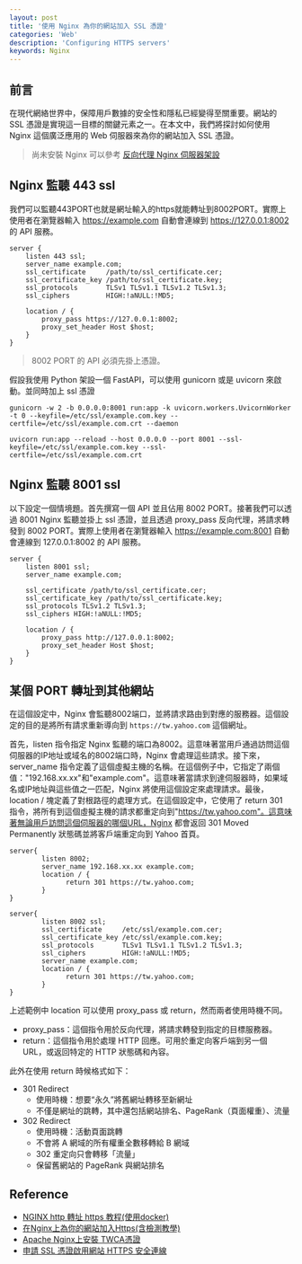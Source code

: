 ```yaml
---
layout: post
title: '使用 Nginx 為你的網站加入 SSL 憑證'
categories: 'Web'
description: 'Configuring HTTPS servers'
keywords: Nginx
---
```


## 前言
在現代網絡世界中，保障用戶數據的安全性和隱私已經變得至關重要。網站的 SSL 憑證是實現這一目標的關鍵元素之一。在本文中，我們將探討如何使用 Nginx 這個廣泛應用的 Web 伺服器來為你的網站加入 SSL 憑證。

> 尚未安裝 Nginx 可以參考 [反向代理 Nginx 伺服器架設](https://andy6804tw.github.io/2022/02/27/nginx-tutorial/)

## Nginx 監聽 443 ssl
我們可以監聽443PORT也就是網址輸入的https就能轉址到8002PORT。實際上使用者在瀏覽器輸入 https://example.com 自動會連線到 https://127.0.0.1:8002 的 API 服務。

```
server {
    listen 443 ssl;
    server_name example.com;
    ssl_certificate     /path/to/ssl_certificate.cer;
    ssl_certificate_key /path/to/ssl_certificate.key;
    ssl_protocols       TLSv1 TLSv1.1 TLSv1.2 TLSv1.3;
    ssl_ciphers         HIGH:!aNULL:!MD5;

    location / {
        proxy_pass https://127.0.0.1:8002;
        proxy_set_header Host $host;
    }
}
```

> 8002 PORT 的 API 必須先掛上憑證。

假設我使用 Python 架設一個 FastAPI，可以使用 gunicorn 或是 uvicorn 來啟動。並同時加上 ssl 憑證

```
gunicorn -w 2 -b 0.0.0.0:8001 run:app -k uvicorn.workers.UvicornWorker -t 0 --keyfile=/etc/ssl/example.com.key --certfile=/etc/ssl/example.com.crt --daemon
```

```
uvicorn run:app --reload --host 0.0.0.0 --port 8001 --ssl-keyfile=/etc/ssl/example.com.key --ssl-certfile=/etc/ssl/example.com.crt
```

## Nginx 監聽 8001 ssl
以下設定一個情境題。首先撰寫一個 API 並且佔用 8002 PORT。接著我們可以透過 8001 Nginx 監聽並掛上 ssl 憑證，並且透過 proxy_pass 反向代理，將請求轉發到 8002 PORT。實際上使用者在瀏覽器輸入 https://example.com:8001 自動會連線到 127.0.0.1:8002 的 API 服務。

```
server {
    listen 8001 ssl;
    server_name example.com;

    ssl_certificate /path/to/ssl_certificate.cer;
    ssl_certificate_key /path/to/ssl_certificate.key;
    ssl_protocols TLSv1.2 TLSv1.3;
    ssl_ciphers HIGH:!aNULL:!MD5;

    location / {
        proxy_pass http://127.0.0.1:8002;
        proxy_set_header Host $host;
    }
}
```

## 某個 PORT 轉址到其他網站
在這個設定中，Nginx 會監聽8002端口，並將請求路由到對應的服務器。這個設定的目的是將所有請求重新導向到 `https://tw.yahoo.com` 這個網址。

首先，listen 指令指定 Nginx 監聽的端口為8002。這意味著當用戶通過訪問這個伺服器的IP地址或域名的8002端口時，Nginx 會處理這些請求。接下來，server_name 指令定義了這個虛擬主機的名稱。在這個例子中，它指定了兩個值："192.168.xx.xx"和"example.com"。這意味著當請求到達伺服器時，如果域名或IP地址與這些值之一匹配，Nginx 將使用這個設定來處理請求。最後，location / 塊定義了對根路徑的處理方式。在這個設定中，它使用了 return 301 指令，將所有到這個虛擬主機的請求都重定向到"https://tw.yahoo.com"。這意味著無論用戶訪問這個伺服器的哪個URL，Nginx 都會返回 301 Moved Permanently 狀態碼並將客戶端重定向到 Yahoo 首頁。

```
server{
        listen 8002;
        server_name 192.168.xx.xx example.com;
        location / {
              return 301 https://tw.yahoo.com;
        }
}
```


```
server{
        listen 8002 ssl;
        ssl_certificate     /etc/ssl/example.com.cer;
        ssl_certificate_key /etc/ssl/example.com.key;
        ssl_protocols       TLSv1 TLSv1.1 TLSv1.2 TLSv1.3;
        ssl_ciphers         HIGH:!aNULL:!MD5;
        server_name example.com;
        location / {
              return 301 https://tw.yahoo.com;
        }
}
```

上述範例中 location 可以使用 proxy_pass 或 return，然而兩者使用時機不同。

- proxy_pass：這個指令用於反向代理，將請求轉發到指定的目標服務器。
- return：這個指令用於處理 HTTP 回應。可用於重定向客戶端到另一個 URL，或返回特定的 HTTP 狀態碼和內容。

此外在使用 return 時候格式如下：

- 301 Redirect
  - 使用時機：想要“永久”將舊網址轉移至新網址
  - 不僅是網址的跳轉，其中還包括網站排名、PageRank（頁面權重）、流量
- 302 Redirect
  - 使用時機：活動頁面跳轉
  - 不會將 A 網域的所有權重全數移轉給 B 網域
  - 302 重定向只會轉移「流量」
  - 保留舊網站的 PageRank 與網站排名




## Reference
- [NGINX http 轉址 https 教程(使用docker)](https://jerry12122.github.io/Tutorial/nginx-http2https/)
- [在Nginx上為你的網站加入Https(含檢測教學)](https://medium.com/@zneuray/%E5%9C%A8nginx%E4%B8%8A%E7%82%BA%E4%BD%A0%E7%9A%84%E7%B6%B2%E7%AB%99%E5%8A%A0%E5%85%A5https-32af0223283a)
- [Apache Nginx上安裝 TWCA憑證](http://www.alvinchen.club/2018/09/27/apache-nginx%E4%B8%8A%E5%AE%89%E8%A3%9D-twca%E6%86%91%E8%AD%89/)
- [申請 SSL 憑證啟用網站 HTTPS 安全連線](https://medium.com/wenchin-rolls-around/%E7%94%B3%E8%AB%8B-ssl-%E6%86%91%E8%AD%89%E5%95%9F%E7%94%A8%E7%B6%B2%E7%AB%99-https-%E5%AE%89%E5%85%A8%E9%80%A3%E7%B7%9A-3ead285b6ee8)
